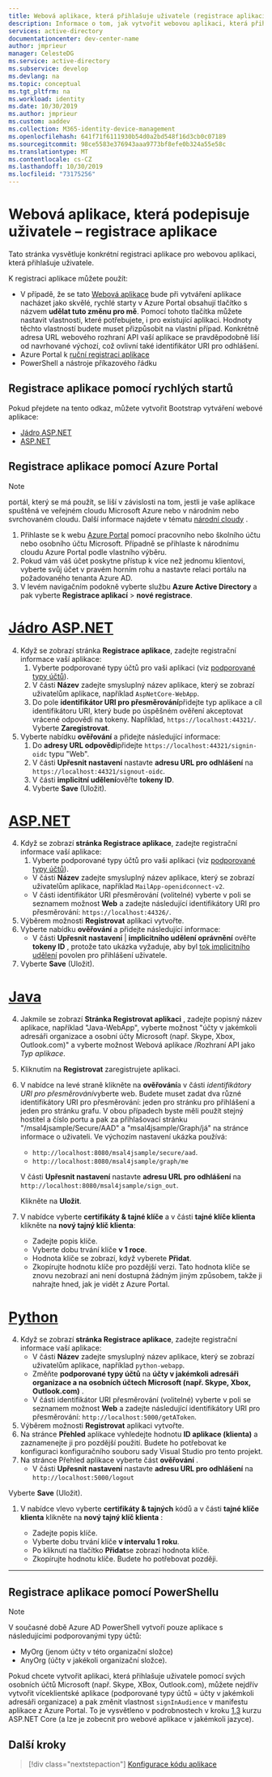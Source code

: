 ```yaml
---
title: Webová aplikace, která přihlašuje uživatele (registrace aplikací) – platforma Microsoftu identity
description: Informace o tom, jak vytvořit webovou aplikaci, která přihlašuje uživatele (registrace aplikace)
services: active-directory
documentationcenter: dev-center-name
author: jmprieur
manager: CelesteDG
ms.service: active-directory
ms.subservice: develop
ms.devlang: na
ms.topic: conceptual
ms.tgt_pltfrm: na
ms.workload: identity
ms.date: 10/30/2019
ms.author: jmprieur
ms.custom: aaddev
ms.collection: M365-identity-device-management
ms.openlocfilehash: 641f71f6111930b54d0a2bd548f16d3cb0c07189
ms.sourcegitcommit: 98ce5583e376943aaa9773bf8efe0b324a55e58c
ms.translationtype: MT
ms.contentlocale: cs-CZ
ms.lasthandoff: 10/30/2019
ms.locfileid: "73175256"
---
```

# <a name="web-app-that-signs-in-users---app-registration"></a>Webová aplikace, která podepisuje uživatele – registrace aplikace

Tato stránka vysvětluje konkrétní registraci aplikace pro webovou aplikaci, která přihlašuje uživatele.

K registraci aplikace můžete použít:

- V případě, že se tato [Webová aplikace](#register-an-app-using-the-quickstarts) bude při vytváření aplikace nacházet jako skvělé, rychlé starty v Azure Portal obsahují tlačítko s názvem **udělat tuto změnu pro mě**. Pomocí tohoto tlačítka můžete nastavit vlastnosti, které potřebujete, i pro existující aplikaci. Hodnoty těchto vlastností budete muset přizpůsobit na vlastní případ. Konkrétně adresa URL webového rozhraní API vaší aplikace se pravděpodobně liší od navrhované výchozí, což ovlivní také identifikátor URI pro odhlášení.
- Azure Portal k [ruční registraci aplikace](#register-an-app-using-azure-portal)
- PowerShell a nástroje příkazového řádku

## <a name="register-an-app-using-the-quickstarts"></a>Registrace aplikace pomocí rychlých startů

Pokud přejdete na tento odkaz, můžete vytvořit Bootstrap vytváření webové aplikace:

- [Jádro ASP.NET](https://aka.ms/aspnetcore2-1-aad-quickstart-v2)
- [ASP.NET](https://ms.portal.azure.com/#blade/Microsoft_AAD_RegisteredApps/applicationsListBlade/quickStartType/AspNetWebAppQuickstartPage/sourceType/docs)

## <a name="register-an-app-using-azure-portal"></a>Registrace aplikace pomocí Azure Portal

> [!NOTE]
> portál, který se má použít, se liší v závislosti na tom, jestli je vaše aplikace spuštěná ve veřejném cloudu Microsoft Azure nebo v národním nebo svrchovaném cloudu. Další informace najdete v tématu [národní cloudy](./authentication-national-cloud.md#app-registration-endpoints) .


1. Přihlaste se k webu [Azure Portal](https://portal.azure.com) pomocí pracovního nebo školního účtu nebo osobního účtu Microsoft. Případně se přihlaste k národnímu cloudu Azure Portal podle vlastního výběru.
1. Pokud vám váš účet poskytne přístup k více než jednomu klientovi, vyberte svůj účet v pravém horním rohu a nastavte relaci portálu na požadovaného tenanta Azure AD.
1. V levém navigačním podokně vyberte službu **Azure Active Directory** a pak vyberte **Registrace aplikací** > **nové registrace**.

# <a name="aspnet-coretabaspnetcore"></a>[Jádro ASP.NET](#tab/aspnetcore)

4. Když se zobrazí stránka **Registrace aplikace**, zadejte registrační informace vaší aplikace:
   1. Vyberte podporované typy účtů pro vaši aplikaci (viz [podporované typy účtů](./v2-supported-account-types.md)).
   1. V části **Název** zadejte smysluplný název aplikace, který se zobrazí uživatelům aplikace, například `AspNetCore-WebApp`.
   1. Do pole **identifikátor URI pro přesměrování**přidejte typ aplikace a cíl identifikátoru URI, který bude po úspěšném ověření akceptovat vrácené odpovědi na tokeny. Například, `https://localhost:44321/`.  Vyberte **Zaregistrovat**.
1. Vyberte nabídku **ověřování** a přidejte následující informace:
   1. Do **adresy URL odpovědi**přidejte `https://localhost:44321/signin-oidc` typu "Web".
   1. V části **Upřesnit nastavení** nastavte **adresu URL pro odhlášení** na `https://localhost:44321/signout-oidc`.
   1. V části **implicitní udělení**ověřte **tokeny ID**.
   1. Vyberte **Save** (Uložit).

# <a name="aspnettabaspnet"></a>[ASP.NET](#tab/aspnet)

4. Když se zobrazí **stránka Registrace aplikace**, zadejte registrační informace vaší aplikace:
   1. Vyberte podporované typy účtů pro vaši aplikaci (viz [podporované typy účtů](./v2-supported-account-types.md)).
   - V části **Název** zadejte smysluplný název aplikace, který se zobrazí uživatelům aplikace, například `MailApp-openidconnect-v2`.
   - V části identifikátor URI přesměrování (volitelné) vyberte v poli se seznamem možnost **Web** a zadejte následující identifikátory URI pro přesměrování: `https://localhost:44326/`.
1. Výběrem možnosti **Registrovat** aplikaci vytvořte.
1. Vyberte nabídku **ověřování** a přidejte následující informace:
   - V části **Upřesnit nastavení** | **implicitního udělení oprávnění** ověřte **tokeny ID** , protože tato ukázka vyžaduje, aby byl [tok implicitního udělení](v2-oauth2-implicit-grant-flow.md) povolen pro přihlášení uživatele.
1. Vyberte **Save** (Uložit).

# <a name="javatabjava"></a>[Java](#tab/java)

4. Jakmile se zobrazí **Stránka Registrovat aplikaci** , zadejte popisný název aplikace, například "Java-WebApp", vyberte možnost "účty v jakémkoli adresáři organizace a osobní účty Microsoft (např. Skype, Xbox, Outlook.com)" a vyberte možnost Webová aplikace /Rozhraní API jako *Typ aplikace*.
1. Kliknutím na **Registrovat** zaregistrujete aplikaci.
1. V nabídce na levé straně klikněte na **ověřování**a v části *identifikátory URI pro přesměrování*vyberte web. Budete muset zadat dva různé identifikátory URI pro přesměrování: jeden pro stránku pro přihlášení a jeden pro stránku grafu. V obou případech byste měli použít stejný hostitel a číslo portu a pak za přihlašovací stránku "/msal4jsample/Secure/AAD" a "msal4jsample/Graph/já" na stránce informace o uživateli.
 Ve výchozím nastavení ukázka používá:

    - `http://localhost:8080/msal4jsample/secure/aad`.
    - `http://localhost:8080/msal4jsample/graph/me`

    V části **Upřesnit nastavení** nastavte **adresu URL pro odhlášení** na `http://localhost:8080/msal4jsample/sign_out`.

     Klikněte na **Uložit**.

1. V nabídce vyberte **certifikáty & tajné klíče** a v části **tajné klíče klienta** klikněte na **nový tajný klíč klienta**:

    - Zadejte popis klíče.
    - Vyberte dobu trvání klíče **v 1 roce**.
    - Hodnota klíče se zobrazí, když vyberete **Přidat**.
    - Zkopírujte hodnotu klíče pro pozdější verzi. Tato hodnota klíče se znovu nezobrazí ani není dostupná žádným jiným způsobem, takže ji nahrajte hned, jak je vidět z Azure Portal.

# <a name="pythontabpython"></a>[Python](#tab/python)

4. Když se zobrazí **stránka Registrace aplikace**, zadejte registrační informace vaší aplikace:
   - V části **Název** zadejte smysluplný název aplikace, který se zobrazí uživatelům aplikace, například `python-webapp`.
   - Změňte **podporované typy účtů** na **účty v jakémkoli adresáři organizace a na osobních účtech Microsoft (např. Skype, Xbox, Outlook.com)** .
   - V části identifikátor URI přesměrování (volitelné) vyberte v poli se seznamem možnost **Web** a zadejte následující identifikátory URI pro přesměrování: `http://localhost:5000/getAToken`.
1. Výběrem možnosti **Registrovat** aplikaci vytvořte.
1. Na stránce **Přehled** aplikace vyhledejte hodnotu **ID aplikace (klienta)** a zaznamenejte ji pro pozdější použití. Budete ho potřebovat ke konfiguraci konfiguračního souboru sady Visual Studio pro tento projekt.
1. Na stránce Přehled aplikace vyberte část **ověřování** .
   - V části **Upřesnit nastavení** nastavte **adresu URL pro odhlášení** na `http://localhost:5000/logout`

  Vyberte **Save** (Uložit).
1. V nabídce vlevo vyberte **certifikáty & tajných** kódů a v části **tajné klíče klienta** klikněte na **nový tajný klíč klienta** :

      - Zadejte popis klíče.
      - Vyberte dobu trvání klíče **v intervalu 1 roku**.
      - Po kliknutí na tlačítko **Přidat**se zobrazí hodnota klíče.
      - Zkopírujte hodnotu klíče. Budete ho potřebovat později.
---

## <a name="register-an-app-using-powershell"></a>Registrace aplikace pomocí PowerShellu

> [!NOTE]
> V současné době Azure AD PowerShell vytvoří pouze aplikace s následujícími podporovanými typy účtů:
>
> - MyOrg (jenom účty v této organizační složce)
> - AnyOrg (účty v jakékoli organizační složce).
>
> Pokud chcete vytvořit aplikaci, která přihlašuje uživatele pomocí svých osobních účtů Microsoft (např. Skype, XBox, Outlook.com), můžete nejdřív vytvořit víceklientské aplikace (podporované typy účtů = účty v jakémkoli adresáři organizace) a pak změnit vlastnost `signInAudience` v manifestu aplikace z Azure Portal. To je vysvětleno v podrobnostech v kroku [1,3](https://github.com/Azure-Samples/active-directory-aspnetcore-webapp-openidconnect-v2/tree/master/1-WebApp-OIDC/1-3-AnyOrgOrPersonal#step-1-register-the-sample-with-your-azure-ad-tenant) kurzu ASP.NET Core (a lze je zobecnit pro webové aplikace v jakémkoli jazyce).

## <a name="next-steps"></a>Další kroky

> [!div class="nextstepaction"]
> [Konfigurace kódu aplikace](scenario-web-app-sign-user-app-configuration.md)
